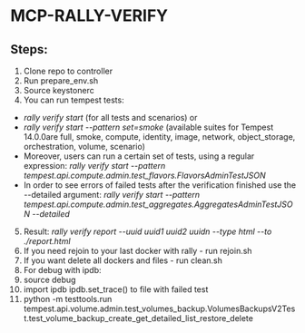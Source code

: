 MCP-RALLY-VERIFY
=================

Steps:
---------

1. Clone repo to controller
2. Run prepare_env.sh
3. Source keystonerc
4. You can run tempest tests:
* *rally verify start* (for all tests and scenarios) or 
* *rally verify start --pattern set=smoke* (available suites for Tempest 14.0.0are full, smoke, compute, identity, image, network, object_storage, orchestration, volume, scenario)
* Moreover, users can run a certain set of tests, using a regular expression: *rally verify start --pattern tempest.api.compute.admin.test_flavors.FlavorsAdminTestJSON*
* In order to see errors of failed tests after the verification finished use the --detailed argument: *rally verify start --pattern tempest.api.compute.admin.test_aggregates.AggregatesAdminTestJSON --detailed*
5. Result: *rally verify report --uuid uuid1 uuid2 uuidn --type html --to ./report.html*
11. If you need rejoin to your last docker with rally - run rejoin.sh
12. If you want delete all dockers and files - run clean.sh
13. For debug with ipdb:
14. source debug
15. import ipdb ipdb.set_trace() to file with failed test 
16. python -m testtools.run tempest.api.volume.admin.test_volumes_backup.VolumesBackupsV2Test.test_volume_backup_create_get_detailed_list_restore_delete
